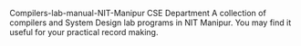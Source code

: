  Compilers-lab-manual-NIT-Manipur CSE Department
 A collection of compilers  and System Design lab programs in NIT Manipur.  You may find it useful for your practical record making.
